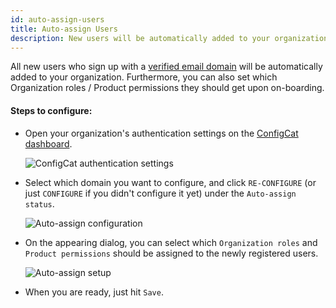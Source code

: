 ```yaml
---
id: auto-assign-users
title: Auto-assign Users
description: New users will be automatically added to your organization if you have a verified domain. Here is how to set it up.
---
```


All new users who sign up with a [verified email domain](/docs/advanced/team-management/domain-verification) will be automatically added to your organization.
Furthermore, you can also set which Organization roles / Product permissions they should get upon on-boarding.

#### Steps to configure:

- Open your organization's authentication settings on the <a href="https://app.configcat.com/organization/authentication" target="_blank">ConfigCat dashboard</a>.

  <img className="saml-tutorial-img" src="/docs/assets/saml/dashboard/authentication.png" alt="ConfigCat authentication settings" alt="Authentication settings" />

- Select which domain you want to configure, and click `RE-CONFIGURE` (or just `CONFIGURE` if you didn't configure it yet) under the `Auto-assign status`.

  <img className="saml-tutorial-img" src="/docs/assets/saml/dashboard/auto_assign_config.png" alt="Auto-assign configuration" />

- On the appearing dialog, you can select which `Organization roles` and `Product permissions` should be assigned to the newly registered users.

  <img className="saml-tutorial-img" src="/docs/assets/saml/dashboard/auto_assign_set.png" alt="Auto-assign setup" />

- When you are ready, just hit `Save`.